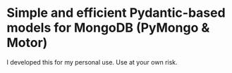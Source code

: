 # Simple and efficient Pydantic-based models for MongoDB (PyMongo & Motor)

I developed this for my personal use. Use at your own risk.